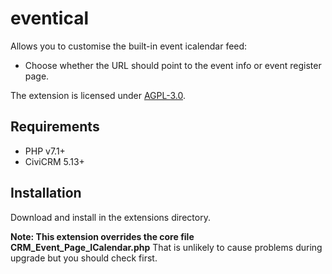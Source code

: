 # eventical

Allows you to customise the built-in event icalendar feed:

- Choose whether the URL should point to the event info or event register page.

The extension is licensed under [AGPL-3.0](LICENSE.txt).

## Requirements

* PHP v7.1+
* CiviCRM 5.13+

## Installation
 
Download and install in the extensions directory.

**Note: This extension overrides the core file CRM_Event_Page_ICalendar.php** That is unlikely to cause problems during upgrade but you should check first.

